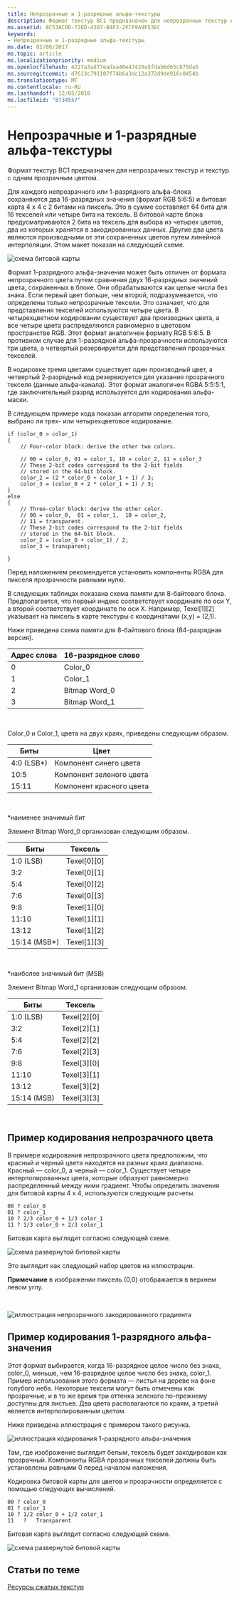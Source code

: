 ```yaml
---
title: Непрозрачные и 1-разрядные альфа-текстуры
description: Формат текстур BC1 предназначен для непрозрачных текстур и текстур с одним прозрачным цветом.
ms.assetid: 8C53ACDD-72ED-4307-B4F3-2FCF9A9F53EC
keywords:
- Непрозрачные и 1-разрядные альфа-текстуры
ms.date: 02/08/2017
ms.topic: article
ms.localizationpriority: medium
ms.openlocfilehash: 4227a3ad77eadaa40e47420a5fdab6d65c875da5
ms.sourcegitcommit: d7613c791107f74b6a3dc12a372d9de916c0454b
ms.translationtype: MT
ms.contentlocale: ru-RU
ms.lasthandoff: 12/05/2018
ms.locfileid: "8734557"
---
```

# <a name="span-iddirect3dconceptsopaqueand1-bitalphatexturesspanopaque-and-1-bit-alpha-textures"></a><span id="direct3dconcepts.opaque_and_1-bit_alpha_textures"></span>Непрозрачные и 1-разрядные альфа-текстуры


Формат текстур BC1 предназначен для непрозрачных текстур и текстур с одним прозрачным цветом.

Для каждого непрозрачного или 1-разрядного альфа-блока сохраняются два 16-разрядных значения (формат RGB 5:6:5) и битовая карта 4 x 4 с 2 битами на пиксель. Это в сумме составляет 64 бита для 16 текселей или четыре бита на тексель. В битовой карте блока предусматриваются 2 бита на тексель для выбора из четырех цветов, два из которых хранятся в закодированных данных. Другие два цвета являются производными от эти сохраненных цветов путем линейной интерполяции. Этом макет показан на следующей схеме.

![схема битовой карты](images/colors1.png)

Формат 1-разрядного альфа-значения может быть отличен от формата непрозрачного цвета путем сравнения двух 16-разрядных значений цвета, сохраненных в блоке. Они обрабатываются как целые числа без знака. Если первый цвет больше, чем второй, подразумевается, что определены только непрозрачные тексели. Это означает, что для представления текселей используются четыре цвета. В четырехцветном кодировании существует два производных цвета, а все четыре цвета распределяются равномерно в цветовом пространстве RGB. Этот формат аналогичен формату RGB 5:6:5. В противном случае для 1-разрядной альфа-прозрачности используются три цвета, а четвертый резервируется для представления прозрачных текселей.

В кодировке тремя цветами существует один производный цвет, а четвертый 2-разрядный код резервируется для указания прозрачного текселя (данные альфа-канала). Этот формат аналогичен RGBA 5:5:5:1, где заключительный разряд используется для кодирования альфа-маски.

В следующем примере кода показан алгоритм определения того, выбрано ли трех- или четырехцветовое кодирование.

```
if (color_0 > color_1) 
{
    // Four-color block: derive the other two colors. 
    
    // 00 = color_0, 01 = color_1, 10 = color_2, 11 = color_3
    // These 2-bit codes correspond to the 2-bit fields 
    // stored in the 64-bit block.
    color_2 = (2 * color_0 + color_1 + 1) / 3;
    color_3 = (color_0 + 2 * color_1 + 1) / 3;
}    
else
{ 
    // Three-color block: derive the other color.
    // 00 = color_0,  01 = color_1,  10 = color_2,  
    // 11 = transparent.
    // These 2-bit codes correspond to the 2-bit fields 
    // stored in the 64-bit block. 
    color_2 = (color_0 + color_1) / 2;    
    color_3 = transparent;    

}
```

Перед наложением рекомендуется установить компоненты RGBA для пикселя прозрачности равными нулю.

В следующих таблицах показана схема памяти для 8-байтового блока. Предполагается, что первый индекс соответствует координате по оси Y, а второй соответствует координате по оси X. Например, Texel\[1\]\[2\] указывает на пиксель в карте текстуры с координатами (x,y) = (2,1).

Ниже приведена схема памяти для 8-байтового блока (64-разрядная версия).

| Адрес слова | 16-разрядное слово    |
|--------------|----------------|
| 0            | Color\_0       |
| 1            | Color\_1       |
| 2            | Bitmap Word\_0 |
| 3            | Bitmap Word\_1 |

 

Color\_0 и Color\_1, цвета на двух краях, приведены следующим образом.

| Биты        | Цвет                 |
|-------------|-----------------------|
| 4:0 (LSB\*) | Компонент синего цвета  |
| 10:5        | Компонент зеленого цвета |
| 15:11       | Компонент красного цвета   |

 

\*наименее значимый бит

Элемент Bitmap Word\_0 организован следующим образом.

| Биты          | Тексель           |
|---------------|-----------------|
| 1:0 (LSB)     | Texel\[0\]\[0\] |
| 3:2           | Texel\[0\]\[1\] |
| 5:4           | Texel\[0\]\[2\] |
| 7:6           | Texel\[0\]\[3\] |
| 9:8           | Texel\[1\]\[0\] |
| 11:10         | Texel\[1\]\[1\] |
| 13:12         | Texel\[1\]\[2\] |
| 15:14 (MSB\*) | Texel\[1\]\[3\] |

 

\*наиболее значимый бит (MSB)

Элемент Bitmap Word\_1 организован следующим образом.

| Биты        | Тексель           |
|-------------|-----------------|
| 1:0 (LSB)   | Texel\[2\]\[0\] |
| 3:2         | Texel\[2\]\[1\] |
| 5:4         | Texel\[2\]\[2\] |
| 7:6         | Texel\[2\]\[3\] |
| 9:8         | Texel\[3\]\[0\] |
| 11:10       | Texel\[3\]\[1\] |
| 13:12       | Texel\[3\]\[2\] |
| 15:14 (MSB) | Texel\[3\]\[3\] |

 

## <a name="span-idexampleofopaquecolorencodingspanspan-idexampleofopaquecolorencodingspanspan-idexampleofopaquecolorencodingspanexample-of-opaque-color-encoding"></a><span id="Example_of_Opaque_Color_Encoding"></span><span id="example_of_opaque_color_encoding"></span><span id="EXAMPLE_OF_OPAQUE_COLOR_ENCODING"></span>Пример кодирования непрозрачного цвета


В примере кодирования непрозрачного цвета предположим, что красный и черный цвета находятся на разных краях диапазона. Красный — color\_0, а черный — color\_1. Существует четыре интерполированных цвета, которые образуют равномерно распределенный между ними градиент. Чтобы определить значения для битовой карты 4 x 4, используются следующие расчеты.

```
00 ? color_0
01 ? color_1
10 ? 2/3 color_0 + 1/3 color_1
11 ? 1/3 color_0 + 2/3 color_1
```

Битовая карта выглядит согласно следующей схеме.

![схема развернутой битовой карты](images/colors2.png)

Это выглядит как следующий набор цветов на иллюстрации.

**Примечание**  в изображении пиксель (0,0) отображается в верхнем левом углу.

 

![иллюстрация непрозрачного закодированного градиента](images/redsquares.png)

## <a name="span-idexampleof1bitalphaencodingspanspan-idexampleof1bitalphaencodingspanspan-idexampleof1bitalphaencodingspanexample-of-1-bit-alpha-encoding"></a><span id="Example_of_1_Bit_Alpha_Encoding"></span><span id="example_of_1_bit_alpha_encoding"></span><span id="EXAMPLE_OF_1_BIT_ALPHA_ENCODING"></span>Пример кодирования 1-разрядного альфа-значения


Этот формат выбирается, когда 16-разрядное целое число без знака, color\_0, меньше, чем 16-разрядное целое число без знака, color\_1. Пример использования этого формата — листья на дереве на фоне голубого неба. Некоторые тексели могут быть отмечены как прозрачные, и в то же время три оттенка зеленого по-прежнему доступны для листьев. Два цвета располагаются по краям, а третий является интерполированным цветом.

Ниже приведена иллюстрация с примером такого рисунка.

![иллюстрация кодирования 1-разрядного альфа-значения](images/greenthing.png)

Там, где изображение выглядит белым, тексель будет закодирован как прозрачный. Компоненты RGBA прозрачных текселей должны быть установлены равными 0 перед началом наложения.

Кодировка битовой карты для цветов и прозрачности определяется с помощью следующих вычислений.

```
00 ? color_0
01 ? color_1
10 ? 1/2 color_0 + 1/2 color_1
11   ?   Transparent
```

Битовая карта выглядит согласно следующей схеме.

![схема развернутой битовой карты](images/colors3.png)

## <a name="span-idrelated-topicsspanrelated-topics"></a><span id="related-topics"></span>Статьи по теме


[Ресурсы сжатых текстур](compressed-texture-resources.md)

 

 




